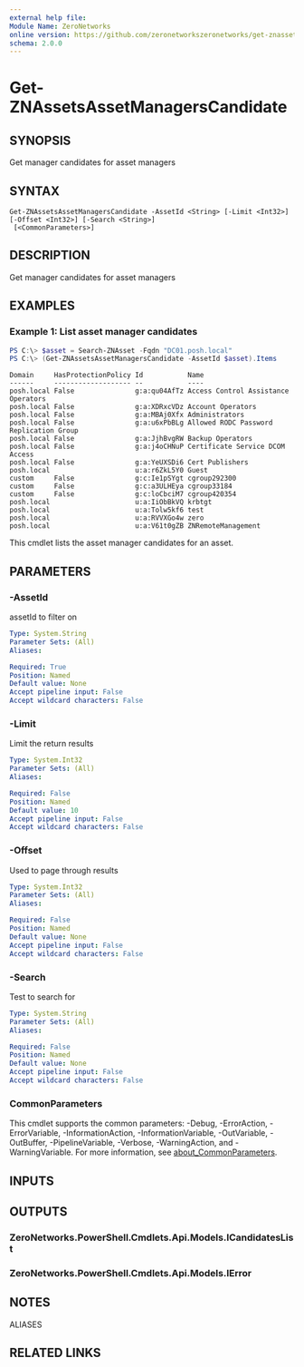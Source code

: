 ```yaml
---
external help file:
Module Name: ZeroNetworks
online version: https://github.com/zeronetworkszeronetworks/get-znassetsassetmanagerscandidate
schema: 2.0.0
---
```


# Get-ZNAssetsAssetManagersCandidate

## SYNOPSIS
Get manager candidates for asset managers

## SYNTAX

```
Get-ZNAssetsAssetManagersCandidate -AssetId <String> [-Limit <Int32>] [-Offset <Int32>] [-Search <String>]
 [<CommonParameters>]
```

## DESCRIPTION
Get manager candidates for asset managers

## EXAMPLES

### Example 1:  List asset manager candidates
```powershell
PS C:\> $asset = Search-ZNAsset -Fqdn "DC01.posh.local"
PS C:\> (Get-ZNAssetsAssetManagersCandidate -AssetId $asset).Items
```

```output
Domain     HasProtectionPolicy Id           Name
------     ------------------- --           ----
posh.local False               g:a:qu04AfTz Access Control Assistance Operators
posh.local False               g:a:XDRxcVDz Account Operators
posh.local False               g:a:MBAj0Xfx Administrators
posh.local False               g:a:u6xPbBLg Allowed RODC Password Replication Group
posh.local False               g:a:JjhBvgRW Backup Operators
posh.local False               g:a:j4oCHNuP Certificate Service DCOM Access
posh.local False               g:a:YeUXSDi6 Cert Publishers
posh.local                     u:a:r6ZkL5Y0 Guest
custom     False               g:c:Ie1pSYgt cgroup292300
custom     False               g:c:a3ULHEya cgroup33184
custom     False               g:c:loCbciM7 cgroup420354
posh.local                     u:a:IiObBkVQ krbtgt
posh.local                     u:a:Tolw5kf6 test
posh.local                     u:a:RVVXGo4w zero
posh.local                     u:a:V61t0gZB ZNRemoteManagement
```

This cmdlet lists the asset manager candidates for an asset.

## PARAMETERS

### -AssetId
assetId to filter on

```yaml
Type: System.String
Parameter Sets: (All)
Aliases:

Required: True
Position: Named
Default value: None
Accept pipeline input: False
Accept wildcard characters: False
```

### -Limit
Limit the return results

```yaml
Type: System.Int32
Parameter Sets: (All)
Aliases:

Required: False
Position: Named
Default value: 10
Accept pipeline input: False
Accept wildcard characters: False
```

### -Offset
Used to page through results

```yaml
Type: System.Int32
Parameter Sets: (All)
Aliases:

Required: False
Position: Named
Default value: None
Accept pipeline input: False
Accept wildcard characters: False
```

### -Search
Test to search for

```yaml
Type: System.String
Parameter Sets: (All)
Aliases:

Required: False
Position: Named
Default value: None
Accept pipeline input: False
Accept wildcard characters: False
```

### CommonParameters
This cmdlet supports the common parameters: -Debug, -ErrorAction, -ErrorVariable, -InformationAction, -InformationVariable, -OutVariable, -OutBuffer, -PipelineVariable, -Verbose, -WarningAction, and -WarningVariable. For more information, see [about_CommonParameters](http://go.microsoft.com/fwlink/?LinkID=113216).

## INPUTS

## OUTPUTS

### ZeroNetworks.PowerShell.Cmdlets.Api.Models.ICandidatesList

### ZeroNetworks.PowerShell.Cmdlets.Api.Models.IError

## NOTES

ALIASES

## RELATED LINKS

